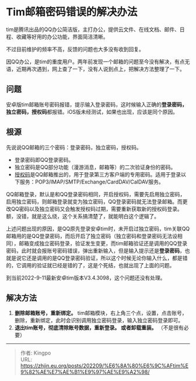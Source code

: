 # Tim邮箱密码错误的解决办法


<!--more-->

tim是腾讯出品的QQ办公简洁版，主打办公，提供云文件、在线文档、邮件、日程、收藏等好用的办公功能，界面简洁清晰。

不过目前维护的频率不高，反馈的问题也大多没有收到回复。

因QQ办公，是tim的重度用户。两年前发现一个邮箱的问题至今没有解决，有点无语，近期再次遇到，网上查了一下，没有人说到点上，把解决方法整理了一下。

## 问题

安卓版tim邮箱账号密码报错，提示输入登录密码，这时候输入正确的**登录密码，独立密码，授权码**都报错。iOS版未经测试，如果也出现，应该是同个原因。

## 根源

先说说QQ邮箱的三个密码：登录密码，独立密码，授权码。

- 登录密码即QQ登录密码。
- 独立密码是QQ部分功能（漫游消息，邮箱等）的二次验证身份的密码。
- [授权码](https://service.mail.QQ.com/cgi-bin/help?subtype=1&id=28&no=1001256)是QQ邮箱推出的，用于登录第三方客户端的专用密码。适用于登录以下服务：POP3/IMAP/SMTP/Exchange/CardDAV/CalDAV服务。

QQ邮箱登录，默认是和QQ登录密码相同，开启授权码，需要先启用独立密码，启用独立密码，则邮箱登录就变为独立密码，QQ登录密码就无法登录邮箱。而更改QQ密码以及独立密码又会触发授权码过期，需要重新获取新的授权码登录。额，没错，就是这么绕，这个关系搞清楚了，就能明白这个逻辑了。


上述问题出现的原因，是QQ原先登录安卓tim时，未开启过独立密码，tim关联QQ邮箱用的是QQ登录密码，而后开启了独立密码（独立密码和登录密码无法设相同），邮箱变成独立密码登录，验证发生变更，而tim邮箱验证还是调用的QQ登录密码，此时就会报账号密码错误，弹出重新输入，但是输入提示还是**登录密码**，也就是说它还是调用的是QQ登录密码验证，所以这个时候无论你输入什么，都是错的，它调用的验证就已经是错的了，这是个死结，也就出现了上面的问题。

到当前2022-9-11最新安卓tim版本V3.4.3098，这个问题还没有处理。


## 解决方法
1.  **删除邮箱账号，重新绑定。** tim邮箱模块，右上角三个点，设置，点击账号，删除，重新绑定，此时会识别调用独立密码登录，输入独立密码登录即可。
2. **退出tim账号，彻底清除账号数据，重新登录。 或者卸载重装。** （不是很有必要）

---

> 作者: Kingpo  
> URL: https://zhjin.eu.org/posts/202209/%E6%8A%80%E6%9C%AFtim%E9%82%AE%E7%AE%B1%E9%97%AE%E9%A2%98/  

